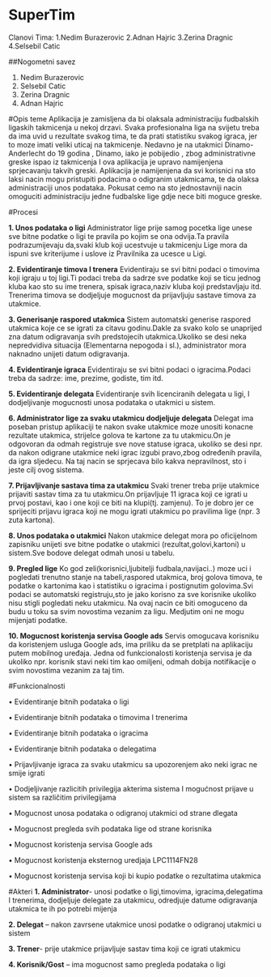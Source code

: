 # SuperTim
Clanovi Tima:
1.Nedim Burazerovic
2.Adnan Hajric
3.Zerina Dragnic
4.Selsebil Catic


##Nogometni savez

1.	Nedim Burazerovic
2.	Selsebil Catic
3.	Zerina Dragnic
4.	Adnan Hajric


#Opis teme
Aplikacija je zamisljena da bi olaksala administraciju fudbalskih ligaskih takmicenja u nekoj drzavi. Svaka profesionalna liga na svijetu treba da ima uvid u rezultate svakog tima, te da prati statistiku svakog igraca, jer to moze imati veliki uticaj na takmicenje. Nedavno je na utakmici Dinamo- Anderlecht do 19 godina , Dinamo, iako je pobijedio , zbog administrativne greske ispao iz takmicenja I ova aplikacija je upravo namijenjena sprjecavanju takvih greski. Aplikacija je namijenjena da svi korisnici na sto laksi nacin mogu pristupiti podacima o odigranim utakmicama, te da olaksa administraciji unos podataka. Pokusat cemo na sto jednostavniji nacin omoguciti administraciju jedne fudbalske lige gdje nece biti moguce greske. 

#Procesi

**1.	Unos podataka o ligi**
Administrator lige prije samog pocetka lige unese sve bitne podatke o ligi te pravila po kojim se ona odvija.Ta pravila podrazumijevaju da,svaki klub koji ucestvuje u takmicenju Lige mora da ispuni sve kriterijume i uslove iz Pravilnika za ucesce u Ligi.


**2.	Evidentiranje timova I trenera**
Evidentiraju se svi bitni podaci o timovima koji igraju u toj ligi.Ti podaci treba da sadrze sve podatke koji se ticu jednog kluba kao sto su ime trenera, spisak igraca,naziv kluba koji predstavljaju itd. Trenerima timova se dodjeljuje mogucnost da prijavljuju sastave timova za utakmice.


**3.	Generisanje raspored utakmica**
Sistem automatski generise raspored utakmica koje ce se igrati za citavu godinu.Dakle za svako kolo se unaprijed zna datum odigravanja svih predstojecih utakmica.Ukoliko se desi neka nepredvidiva situacija (Elementarna nepogoda i sl.), administrator mora naknadno unijeti datum odigravanja.

**4.	Evidentiranje igraca**
Evidentiraju se svi bitni podaci o igracima.Podaci treba da sadrze: ime, prezime, godiste, tim itd. 

**5.	Evidentiranje delegata**
Evidentiranje svih licenciranih delegata u ligi, I dodjeljivanje mogucnosti unosa podataka o utakmici u sistem.

**6.	Administrator lige za svaku utakmicu dodjeljuje delegata**
Delegat ima poseban  pristup aplikaciji te nakon svake utakmice moze unositi konacne rezultate utakmica, strijelce golova te kartone za tu utakmicu.On je odgovoran da odmah registruje sve nove statuse igraca, ukoliko se desi npr. da nakon odigrane utakmice neki igrac izgubi pravo,zbog određenih pravila, da igra sljedecu. Na taj nacin se sprjecava bilo kakva nepravilnost, sto i jeste cilj ovog sistema.

**7.	Prijavljivanje sastava tima za utakmicu**
Svaki trener treba prije utakmice prijaviti sastav tima za tu utakmicu.On prijavljuje 11 igraca koji ce igrati u prvoj postavi, kao i one koji ce biti na klupi(tj. zamjenu). To je dobro jer ce sprijeciti prijavu igraca koji ne mogu igrati utakmicu po pravilima lige (npr. 3 zuta kartona).

**8.	Unos podataka o utakmici**
 Nakon utakmice delegat mora po oficijelnom zapisniku unijeti sve bitne podatke o utakmici (rezultat,golovi,kartoni) u sistem.Sve bodove delegat odmah unosi u tabelu.

**9.	Pregled lige**
Ko god zeli(korisnici,ljubitelji fudbala,navijaci..) moze uci i pogledati trenutno stanje na tabeli,raspored utakmica, broj golova timova, te podatke o kartonima kao i statistiku o igracima i postignutim golovima.Svi podaci se automatski registruju,sto je jako korisno za sve korisnike ukoliko nisu stigli pogledati neku utakmicu. Na ovaj nacin ce biti omoguceno da budu u toku sa svim novostima vezanim za ligu. Medjutim oni ne mogu mijenjati podatke.

**10. Mogucnost koristenja servisa Google ads**
Servis omogucava korisniku da koristenjem usluga Google ads, ima priliku da se pretplati na aplikaciju putem  mobilnog uređaja. Jedna od funkcionalosti koristenja servisa je da ukoliko npr. korisnik stavi neki tim kao omiljeni, odmah dobija notifikacije o svim novostima vezanim za taj tim. 


#Funkcionalnosti

•	Evidentiranje bitnih podataka o ligi 

•	Evidentiranje bitnih podataka o  timovima I trenerima

•	Evidentiranje bitnih podataka o  igracima

•	Evidentiranje bitnih podataka o delegatima

•	Prijavljivanje igraca za svaku utakmicu sa upozorenjem ako neki igrac ne smije igrati

•	Dodjeljivanje razlicitih privilegija akterima sistema I mogućnost prijave u sistem sa različitim privilegijama

•	Mogucnost unosa podataka o odigranoj utakmici od strane dlegata

•	Mogucnost pregleda svih podataka lige od strane korisnika

• Mogucnost koristenja servisa Google ads

• Mogucnost koristenja eksternog uredjaja LPC1114FN28

• Mogucnost koristenja servisa koji bi kupio podatke o rezultatima utakmica


#Akteri 
**1.	Administrator**- unosi podatke o ligi,timovima, igracima,delegatima I trenerima, dodjeljuje delegate za utakmicu, odredjuje                            datume odigravanja utakmica te ih po potrebi mijenja 

**2.	Delegat** – nakon zavrsene utakmice unosi podatke o odigranoj utakmici  u sistem

**3.	Trener**- prije utakmice prijavljuje sastav tima koji ce igrati utakmicu

**4.	Korisnik/Gost** – ima mogucnost samo pregleda podataka o ligi










